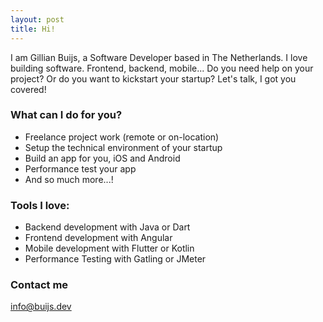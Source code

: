 ```yaml
---
layout: post
title: Hi!
---
```


I am Gillian Buijs, a Software Developer based in The Netherlands. I love building software. Frontend, backend, mobile... Do you need help on your project? Or do you want to kickstart your startup? Let's talk, I got you covered! 

### What can I do for you?
* Freelance project work (remote or on-location)
* Setup the technical environment of your startup
* Build an app for you, iOS and Android
* Performance test your app
* And so much more...!

### Tools I love:
* Backend development with Java or Dart
* Frontend development with Angular
* Mobile development with Flutter or Kotlin
* Performance Testing with Gatling or JMeter

### Contact me

[info@buijs.dev](mailto:info@buijs.dev)
